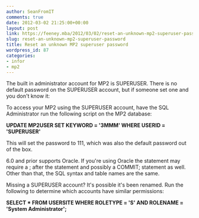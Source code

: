 ```yaml
---
author: SeanFromIT
comments: true
date: 2012-03-02 21:25:00+00:00
layout: post
link: https://feeney.mba/2012/03/02/reset-an-unknown-mp2-superuser-password/
slug: reset-an-unknown-mp2-superuser-password
title: Reset an unknown MP2 superuser password
wordpress_id: 87
categories:
- infor
- mp2
---
```


  
The built in administrator account for MP2 is SUPERUSER. There is no default password on the SUPERUSER account, but if someone set one and you don't know it:  
  
To access your MP2 using the SUPERUSER account, have the SQL Administrator run the following script on the MP2 database:  
  
**UPDATE MP2USER SET KEYWORD = '3MMM' WHERE USERID = 'SUPERUSER'**  
  
This will set the password to 111, which was also the default password out of the box.  
  
6.0 and prior supports Oracle. If you're using Oracle the statement may require a ; after the statement and possibly a COMMIT; statement as well. Other than that, the SQL syntax and table names are the same.  


  
Missing a SUPERUSER account? It's possible it's been renamed. Run the following to determine which accounts have similar permissions:  
  
**SELECT * FROM USERSITE WHERE ROLETYPE = 'S' AND ROLENAME = 'System Administrator';**
